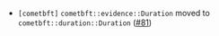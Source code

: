 - `[cometbft]` `cometbft::evidence::Duration` moved to
 `cometbft::duration::Duration`
  ([\#81](https://github.com/cometbft/cometbft-rs/issues/81))
